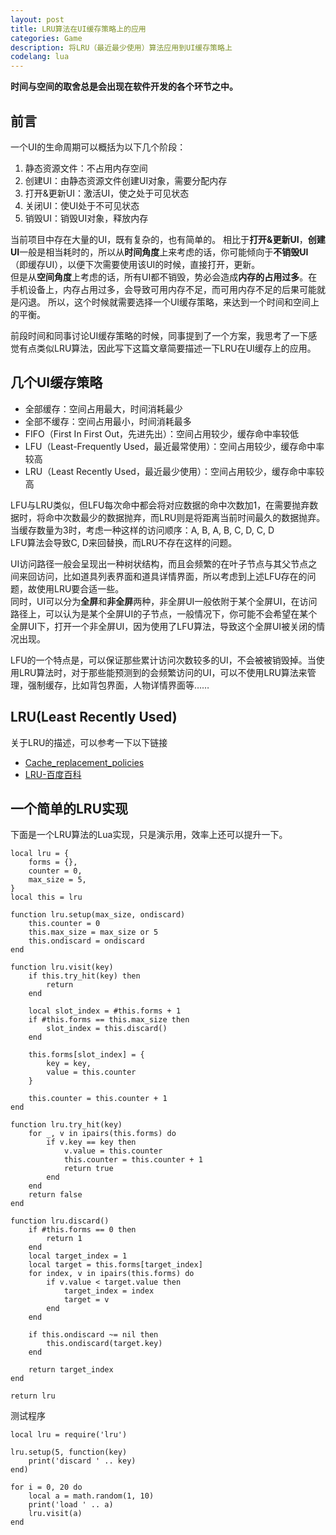 ```yaml
---
layout: post
title: LRU算法在UI缓存策略上的应用
categories: Game
description: 将LRU（最近最少使用）算法应用到UI缓存策略上
codelang: lua
---
```


**时间与空间的取舍总是会出现在软件开发的各个环节之中。**

## 前言

一个UI的生命周期可以概括为以下几个阶段：

1.  静态资源文件：不占用内存空间
1.  创建UI：由静态资源文件创建UI对象，需要分配内存
1.  打开&更新UI：激活UI，使之处于可见状态
1.  关闭UI：使UI处于不可见状态
1.  销毁UI：销毁UI对象，释放内存

当前项目中存在大量的UI，既有复杂的，也有简单的。
相比于**打开&更新UI**，**创建UI**一般是相当耗时的，所以从**时间角度**上来考虑的话，你可能倾向于**不销毁UI**（即缓存UI），以便下次需要使用该UI的时候，直接打开，更新。  
但是从**空间角度**上考虑的话，所有UI都不销毁，势必会造成**内存的占用过多**。在手机设备上，内存占用过多，会导致可用内存不足，而可用内存不足的后果可能就是闪退。
所以，这个时候就需要选择一个UI缓存策略，来达到一个时间和空间上的平衡。

前段时间和同事讨论UI缓存策略的时候，同事提到了一个方案，我思考了一下感觉有点类似LRU算法，因此写下这篇文章简要描述一下LRU在UI缓存上的应用。

## 几个UI缓存策略

*   全部缓存：空间占用最大，时间消耗最少
*   全部不缓存：空间占用最小，时间消耗最多
*   FIFO（First In First Out，先进先出）：空间占用较少，缓存命中率较低
*   LFU（Least-Frequently Used，最近最常使用）：空间占用较少，缓存命中率较高
*   LRU（Least Recently Used，最近最少使用）：空间占用较少，缓存命中率较高

LFU与LRU类似，但LFU每次命中都会将对应数据的命中次数加1，在需要抛弃数据时，将命中次数最少的数据抛弃，而LRU则是将距离当前时间最久的数据抛弃。  
当缓存数量为3时，考虑一种这样的访问顺序：A, B, A, B, C, D, C, D  
LFU算法会导致C, D来回替换，而LRU不存在这样的问题。  

UI访问路径一般会呈现出一种树状结构，而且会频繁的在叶子节点与其父节点之间来回访问，比如道具列表界面和道具详情界面，所以考虑到上述LFU存在的问题，故使用LRU要合适一些。  
同时，UI可以分为**全屏**和**非全屏**两种，非全屏UI一般依附于某个全屏UI，在访问路径上，可以认为是某个全屏UI的子节点，一般情况下，你可能不会希望在某个全屏UI下，打开一个非全屏UI，因为使用了LFU算法，导致这个全屏UI被关闭的情况出现。

LFU的一个特点是，可以保证那些累计访问次数较多的UI，不会被被销毁掉。当使用LRU算法时，对于那些能预测到的会频繁访问的UI，可以不使用LRU算法来管理，强制缓存，比如背包界面，人物详情界面等……

## LRU(Least Recently Used)

关于LRU的描述，可以参考一下以下链接

*   [Cache_replacement_policies](https://en.wikipedia.org/wiki/Cache_replacement_policies)
*   [LRU-百度百科](http://baike.baidu.com/link?url=BjOGTObL-7beUmxVcrPT_58YCCgw4htHKJabyFEbnlSl9tFIARCk-XF9rcE3_nWhL-cMVaiTaOeVhaPaewgu3K)

## 一个简单的LRU实现

下面是一个LRU算法的Lua实现，只是演示用，效率上还可以提升一下。
```
local lru = {                            
    forms = {},
    counter = 0,
    max_size = 5,
}
local this = lru

function lru.setup(max_size, ondiscard)
    this.counter = 0
    this.max_size = max_size or 5
    this.ondiscard = ondiscard
end

function lru.visit(key)
    if this.try_hit(key) then
        return
    end

    local slot_index = #this.forms + 1
    if #this.forms == this.max_size then
        slot_index = this.discard()
    end

    this.forms[slot_index] = { 
        key = key,
        value = this.counter
    }

    this.counter = this.counter + 1
end

function lru.try_hit(key)
    for _, v in ipairs(this.forms) do
        if v.key == key then
            v.value = this.counter
            this.counter = this.counter + 1
            return true
        end
    end
    return false
end

function lru.discard()
    if #this.forms == 0 then
        return 1
    end
    local target_index = 1
    local target = this.forms[target_index]
    for index, v in ipairs(this.forms) do
        if v.value < target.value then
            target_index = index
            target = v
        end
    end

    if this.ondiscard ~= nil then
        this.ondiscard(target.key)
    end

    return target_index
end

return lru
```

测试程序
```
local lru = require('lru')

lru.setup(5, function(key)
    print('discard ' .. key)
end)

for i = 0, 20 do
    local a = math.random(1, 10)        
    print('load ' .. a)
    lru.visit(a)
end

```